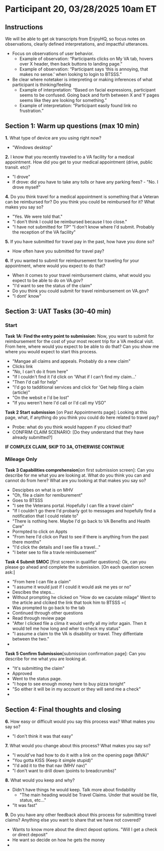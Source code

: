 # **Participant 20, 03/28/2025 10am ET**


## **Instructions**

We will be able to get ok transcripts from EnjoyHQ, so focus notes on observations, clearly defined interpretations, and impactful utterances.



* Focus on observations of user behavior.
    * Example of observation: “Participants clicks on My VA tab, hovers over X header, then back buttons to landing page.”
    * Example of observation: “Participant says ‘this is annoying, that makes no sense.’ when looking to login to BTSSS.”
* Be clear where notetaker is interpreting or making inferences of what participant is thinking/feeling
    * Example of interpretation: “Based on facial expressions, participant seems to be confused. Going back and forth between X and Y pages seems like they are looking for something.”
    * Example of interpretation: “Participant easily found link no frustration.”

## **Section 1: Warm up questions (max 10 min)**

**1.** What type of device are you using right now?
- "Windows desktop"
   
**2.** I know that you recently traveled to a VA facility for a medical appointment.  How did you get to your medical appointment (drive, public transit. etc)? 
  - "I drove"
  -  If drove: did you have to take any tolls or have any parking fees?
    -  "No. I drove myself"
   
**4.** Do you think travel for a medical appointment is something that a Veteran can be reimbursed for? Do you think you could be reimbursed for it? What makes you say so?
   - "Yes. We were told that."
   - "I don't think I could be reimbursed because I too close."
   - "I have not submitted for TP"
     "I don't know where I'd submit. Probably the reception of the VA facility"
     
**5.** If you have submitted for travel pay in the past, how have you done so?
  - How often have you submitted for travel pay?
   
**6.** If you wanted to submit for reimbursement for traveling for your appointment, where would you expect to do that?
  - When it comes to your travel reimbursement claims, what would you expect to be able to do on VA.gov?
  - "I'd want to see the status of the claim"
  - Do you think you could submit for travel reimbursement on VA.gov?
  - "I dont' know"


## **Section 3: UAT Tasks (30-40 min)**


### Start 

**Task 1A: Find the entry point to submission:** Now, you want to submit for reimbursement for the cost of your most recent trip for a VA medical visit.  From here, where would you expect to be able to do that?  Can you show me where you would expect to start this process.
- "Mangae all claims and appeals. Probably do a new claim"
- Clicks link
- "No, I can't do it from here"
- "If I couldn't find it I'd click on 'What if I can't find my claim...'
- "Then I'd call for help"
- "I'd go to tadditional services and click for 'Get help filing a claim (article)"
- "On the websit e I'd be lost"
- "If you weren't here I'd call or I'd call my VSO"

**Task 2 Start submission** [on Past Appointments page]: Looking at this page, what, if anything do you think you could do here related to travel pay?
- Probe: what do you think would happen if you clicked that?
- CONFRIM CLAIM SCENARIO: [Do they understand that  they have already submitted?] 

 **IF COMPLEX CLAIM, SKIP TO 3A, OTHERWISE CONTINUE**


### Mileage Only

**Task 3 Capabilities comprehension**[on first submission screen]: Can you describe for me what you are looking at.  What do you think you can and cannot do from here? What are you looking at that makes you say so?
- Descipbes on what is on MHV
- "Oh, file a claim for remiburement"
- Goes to BTSSS
- "I see the Veterans portal. Hopefully I can file a travel claim"
- "If I couldn't go there I'd probarly got to messages and hopefully find a notification that I could relate to"
- "There is nothing here. Maybe I'd go back to VA Benefits and Health Care"
- Pormpted to click on Appts
- "From here I'd click on Past to see if there is anything from the past there months"
- "I'd click the details and I see file a travel..."
- "I beter see to file a travle reimbusement"


**Task 4 Submit SMOC** [first screen in qualifier questions]:  Ok, can you please go ahead and complete the submission.  [On each question screen ask:]
- "From here I can file a claim"
- "I assume it would just if I could it would ask me yes or no"
- Descibes the steps...
- Without prompting he clicked on "How do we caculate milage" Went to the article and clciked the link that took him to BTSSS =(
- Was prompted to go back to the tab
- Continued through other questions
- Read through review page
- "After I clicked file a clima it would verify all my infor again. Then it would tell me how long and wher to check my status"
- "I assume a claim to the VA is disability or travel. They diffentiate between the two."
- 

 **Task 5 Confirm Submission**[submission confirmation page]: Can you describe for me what you are looking at. 
- "It's submitting the claim"
- Approved
- Went to the status page.
- "I hope to see enough money here to buy pizza tonight"
- "So either it will be in my account or they will send me a check"
-  


## Section 4: Final thoughts and closing

**6.** How easy or difficult would you say this process was? What makes you say so?
- "I don't think it was that easy"

**7.** What would you change about this process? What makes you say so?
- "I would've had how to do it with a link on the opening page (MVA)"
- "You gotta KISS (Keep it simple stupid)"
- "I'd add it to the that nav (MHV nav)"
- "I don't want to drill down (points to breadcrumbs)"

**8.** What would you keep and why?
- Didn't have things he would keep. Talk more about findability
  - "The main heading would be Travel Claims. Under that would be file, status, etc..."
- "It was fast"

**9.** Do you have any other feedback about this process for submitting travel claims? Anything else you want to share that we have not covered?
- Wants to know more about the direct depost options. "Will I get a check or direct deposit"
- He want so decide on how he gets the money
- 
